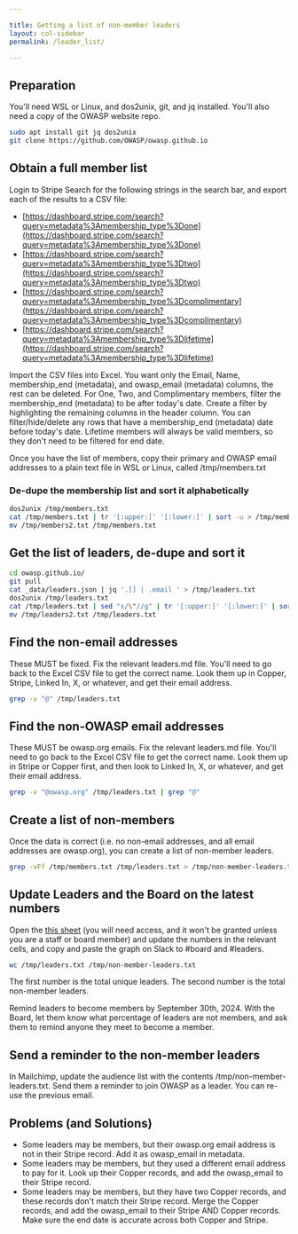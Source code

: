 ```yaml
---

title: Getting a list of non-member leaders
layout: col-sidebar
permalink: /leader_list/

---
```


## Preparation

You'll need WSL or Linux, and dos2unix, git, and jq installed. You'll also need a copy of the OWASP website repo.

```bash
sudo apt install git jq dos2unix
git clone https://github.com/OWASP/owasp.github.io
```

## Obtain a full member list

Login to Stripe
Search for the following strings in the search bar, and export each of the results to a CSV file:

- [https://dashboard.stripe.com/search?query=metadata%3Amembership_type%3Done](https://dashboard.stripe.com/search?query=metadata%3Amembership_type%3Done)
- [https://dashboard.stripe.com/search?query=metadata%3Amembership_type%3Dtwo](https://dashboard.stripe.com/search?query=metadata%3Amembership_type%3Dtwo)
- [https://dashboard.stripe.com/search?query=metadata%3Amembership_type%3Dcomplimentary](https://dashboard.stripe.com/search?query=metadata%3Amembership_type%3Dcomplimentary)
- [https://dashboard.stripe.com/search?query=metadata%3Amembership_type%3Dlifetime](https://dashboard.stripe.com/search?query=metadata%3Amembership_type%3Dlifetime)

Import the CSV files into Excel. You want only the Email, Name, membership_end (metadata), and owasp_email (metadata) columns, the rest can be deleted. For One, Two, and Complimentary members, filter the membership_end (metadata) to be after today's date. Create a filter by highlighting the remaining columns in the header column. You can filter/hide/delete any rows that have a membership_end (metadata) date before today's date. Lifetime members will always be valid members, so they don't need to be filtered for end date.

Once you have the list of members, copy their primary and OWASP email addresses to a plain text file in WSL or Linux, called /tmp/members.txt

### De-dupe the membership list and sort it alphabetically

```bash
dos2unix /tmp/members.txt
cat /tmp/members.txt | tr '[:upper:]' '[:lower:]' | sort -u > /tmp/members2.txt
mv /tmp/members2.txt /tmp/members.txt
```

## Get the list of leaders, de-dupe and sort it

```bash
cd owasp.github.io/
git pull
cat _data/leaders.json | jq '.[] | .email ' > /tmp/leaders.txt
dos2unix /tmp/leaders.txt
cat /tmp/leaders.txt | sed "s/\"//g" | tr '[:upper:]' '[:lower:]' | sort -u > /tmp/leaders2.txt
mv /tmp/leaders2.txt /tmp/leaders.txt
```

## Find the non-email addresses

These MUST be fixed. Fix the relevant leaders.md file. You'll need to go back to the Excel CSV file to get the correct name. Look them up in Copper, Stripe, Linked In, X, or whatever, and get their email address.

```bash
grep -v "@" /tmp/leaders.txt
```

## Find the non-OWASP email addresses

These MUST be owasp.org emails. Fix the relevant leaders.md file. You'll need to go back to the Excel CSV file to get the correct name. Look them up in Stripe or Copper first, and then look to Linked In, X, or whatever, and get their email address.

```bash
grep -v "@owasp.org" /tmp/leaders.txt | grep "@"
```

## Create a list of non-members

Once the data is correct (i.e. no non-email addresses, and all email addresses are owasp.org), you can create a list of non-member leaders.

```bash
grep -vFf /tmp/members.txt /tmp/leaders.txt > /tmp/non-member-leaders.txt
```

## Update Leaders and the Board on the latest numbers

Open the [this sheet](https://docs.google.com/spreadsheets/d/1CbapOU2P_lp9S6mDX-9E9UfvViA99Qtd73YmiWzezVc/edit?usp=sharing) (you will need access, and it won't be granted unless you are a staff or board member) and update the numbers in the relevant cells, and copy and paste the graph on Slack to #board and #leaders.

```bash
wc /tmp/leaders.txt /tmp/non-member-leaders.txt
```

The first number is the total unique leaders. The second number is the total non-member leaders.

Remind leaders to become members by September 30th, 2024. With the Board, let them know what percentage of leaders are not members, and ask them to remind anyone they meet to become a member.

## Send a reminder to the non-member leaders

In Mailchimp, update the audience list with the contents /tmp/non-member-leaders.txt. Send them a reminder to join OWASP as a leader. You can re-use the previous email.

## Problems (and Solutions)

- Some leaders may be members, but their owasp.org email address is not in their Stripe record. Add it as owasp_email in metadata.
- Some leaders may be members, but they used a different email address to pay for it. Look up their Copper records, and add the owasp_email to their Stripe record.
- Some leaders may be members, but they have two Copper records, and these records don't match their Stripe record. Merge the Copper records, and add the owasp_email to their Stripe AND Copper records. Make sure the end date is accurate across both Copper and Stripe.

